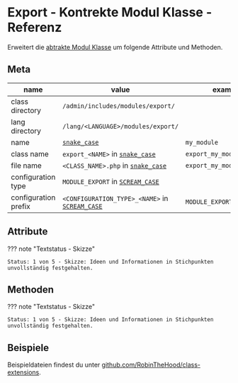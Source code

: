 # Export - Kontrekte Modul Klasse - Referenz

Erweitert die [abtrakte Modul Klasse](../module-class-abstract.md) um folgende Attribute und Methoden.

## Meta

| name                 | value                                               | example                   |
|----------------------|-----------------------------------------------------|---------------------------|
| class directory      | `/admin/includes/modules/export/`                   |                           |
| lang directory       | `/lang/<LANGUAGE>/modules/export/`                  |                           |
| name                 | [`snake_case`](#)                                   | `my_module`               |
| class name           | `export_<NAME>` in [`snake_case`](#)                | `export_my_module`        |
| file name            | `<CLASS_NAME>.php` in [`snake_case`](#)             | `export_my_module.php`    |
| configuration type   | `MODULE_EXPORT` in [`SCREAM_CASE`](#)               |                           |
| configuration prefix | `<CONFIGURATION_TYPE>_<NAME>` in [`SCREAM_CASE`](#) | `MODULE_EXPORT_MY_MODULE` |

## Attribute

??? note "Textstatus - Skizze"

    Status: 1 von 5 - Skizze: Ideen und Informationen in Stichpunkten unvollständig festgehalten.

## Methoden

??? note "Textstatus - Skizze"

    Status: 1 von 5 - Skizze: Ideen und Informationen in Stichpunkten unvollständig festgehalten.

## Beispiele

Beispieldateien findest du unter [github.com/RobinTheHood/class-extensions](https://github.com/RobinTheHood/class-extensions/blob/master/new_files/admin/includes/modules/system/).
